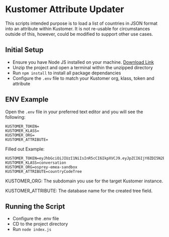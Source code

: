 # Kustomer Attribute Updater

This scripts intended purpose is to load a list of countries in JSON format into an attribute within Kustomer. It is not re-usable for circumstances outside of this, however, could be modified to support other use cases.

## Initial Setup

- Ensure you have Node JS installed on your machine. [Download Link](https://nodejs.org/en/download)
- Unzip the project and open a terminal within the unzipped directory
- Run `npm install` to install all package dependancies
- Configure the `.env` file to match your Kustomer org, klass, token and attribute

## ENV Example

Open the `.env` file in your preferred text editor and you will see the following:

```
KUSTOMER_TOKEN=
KUSTOMER_KLASS=
KUSTOMER_ORG=
KUSTOMER_ATTRIBUTE=
```

Filled out Example:

```
KUSTOMER_TOKEN=eyJhbGciOiJIUzI1NiIsInR5cCI6IkpXVCJ9.eyJpZCI6IjY0ZDI5N2E2ZTQyZjNiM2Y3ZjIwOGRlNiIsInVzZXIiOiI2NGQASdawdw!#@#Hghfh
KUSTOMER_KLASS=conversation
KUSTOMER_ORG=osprey-emea-sandbox
KUSTOMER_ATTRIBUTE=countryCodeTree
```

KUSTOMER_ORG: The subdomain you use for the target Kustomer instance.

KUSTOMER_ATTRIBUTE: The database name for the created tree field.

## Running the Script

- Configure the .env file
- CD to the project directory
- Run `node index.js`
